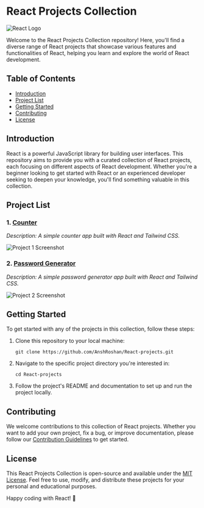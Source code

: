 # React Projects Collection

![React Logo](https://reactjs.org/logo-og.png)

Welcome to the React Projects Collection repository! Here, you'll find a diverse range of React projects that showcase various features and functionalities of React, helping you learn and explore the world of React development.

## Table of Contents

- [Introduction](#introduction)
- [Project List](#project-list)
- [Getting Started](#getting-started)
- [Contributing](#contributing)
- [License](#license)

## Introduction

React is a powerful JavaScript library for building user interfaces. This repository aims to provide you with a curated collection of React projects, each focusing on different aspects of React development. Whether you're a beginner looking to get started with React or an experienced developer seeking to deepen your knowledge, you'll find something valuable in this collection.

## Project List

### 1. [Counter](/src/projects/Counter/)

_Description: A simple counter app built with React and Tailwind CSS._

![Project 1 Screenshot](/public/Counter.png)

### 2. [Password Generator](/src/projects/PasswordGenerator/)

_Description: A simple password generator app built with React and Tailwind CSS._

![Project 2 Screenshot](/public/PasswordGenerator.png)
<!--
### 2. [Project Name 2](/projects/project-name-2)

_Description: A brief description of the second project._

![Project 2 Screenshot](/projects/project-name-2/screenshot.png)

### 3. [Project Name 3](/projects/project-name-3)

_Description: A brief description of the third project._

![Project 3 Screenshot](/projects/project-name-3/screenshot.png)

...

### N. [Project Name N](/projects/project-name-N)

_Description: A brief description of the Nth project._

![Project N Screenshot](/projects/project-name-N/screenshot.png)

Each project directory contains its source code, detailed documentation, and a screenshot to give you a glimpse of what it looks like.
-->

## Getting Started

To get started with any of the projects in this collection, follow these steps:

1. Clone this repository to your local machine:

   ```
   git clone https://github.com/AnshRoshan/React-projects.git
   ```

2. Navigate to the specific project directory you're interested in:

   ```
   cd React-projects
   ```

3. Follow the project's README and documentation to set up and run the project locally.

## Contributing

We welcome contributions to this collection of React projects. Whether you want to add your own project, fix a bug, or improve documentation, please follow our [Contribution Guidelines](CONTRIBUTING.md) to get started.

## License

This React Projects Collection is open-source and available under the [MIT License](LICENSE.md). Feel free to use, modify, and distribute these projects for your personal and educational purposes.

Happy coding with React! 🚀
